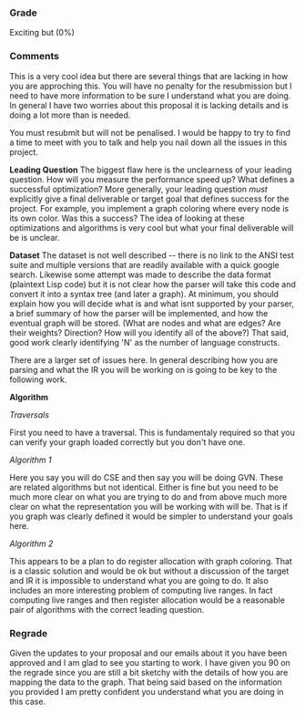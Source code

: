 ### Grade
Exciting but (0%)

### Comments
This is a very cool idea but there are several things that are lacking in how you are approching this. You will have no penalty for the resubmission but I need to have more information to be sure I understand what you are doing. In general I have two worries about this proposal it is lacking details and is doing a lot more than is needed.

You must resubmit but will not be penalised. I would be happy to try to find a time to meet with you to talk and help you nail down all the issues in this project.

**Leading Question**
The biggest flaw here is the unclearness of your leading question. How will you measure the performance speed up? What defines a successful optimization? More generally, your leading question *must* explicitly give a final deliverable or target goal that defines success for the project. For example, you implement a graph coloring where every node is its own color. Was this a success? The idea of looking at these optimizations and algorithms is very cool but what your final deliverable will be is unclear.

**Dataset**
The dataset is not well described -- there is no link to the ANSI test suite and multiple versions that are readily available with a quick google search. Likewise some attempt was made to describe the data format (plaintext Lisp code) but it is not clear how the parser will take this code and convert it into a syntax tree (and later a graph). At minimum, you should explain how you will decide what is and what isnt supported by your parser, a brief summary of how the parser will be implemented, and how the eventual graph will be stored. (What are nodes and what are edges? Are their weights? Direction? How will you identify all of the above?) That said, good work clearly identifying 'N' as the number of language constructs.

There are a larger set of issues here. In general describing how you are parsing and what the IR you will be working on is going to be key to the following work.

**Algorithm**

*Traversals*

First you need to have a traversal. This is fundamentaly required so that you can verify your graph loaded correctly but you don't have one.

*Algorithm 1*

Here you say you will do CSE and then say you will be doing GVN. These are related algorithms but not identical. Either is fine but you need to be much more clear on what you are trying to do and from above much more clear on what the representation you will be working with will be. That is if you graph was clearly defined it would be simpler to understand your goals here.

*Algorithm 2*

This appears to be a plan to do register allocation with graph coloring. That is a classic solution and would be ok but without a discussion of the target and IR it is impossible to understand what you are going to do. It also includes an more interesting problem of computing live ranges. In fact computing live ranges and then register allocation would be a reasonable pair of algorithms with the correct leading question.




### Regrade

Given the updates to your proposal and our emails about it you have been approved and I am glad to see you starting to work. I have given you 90 on the regrade since you are still a bit sketchy with the details of how you are mapping the data to the graph. That being said based on the information you provided I am pretty confident you understand what you are doing in this case.
